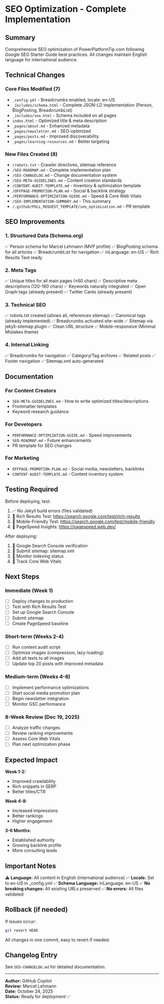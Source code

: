 # SEO Optimization - Complete Implementation

## Summary
Comprehensive SEO optimization of PowerPlatformTip.com following Google SEO Starter Guide best practices. All changes maintain English language for international audience.

## Technical Changes

### Core Files Modified (7)
- `_config.yml` - Breadcrumbs enabled, locale: en-US
- `_includes/schema.html` - Complete JSON-LD implementation (Person, BlogPosting, BreadcrumbList)
- `_includes/seo.html` - Schema included on all pages
- `index.html` - Optimized title & meta description
- `_pages/about.md` - Enhanced metadata
- `_pages/newsletter.md` - SEO-optimized
- `_pages/posts.md` - Improved discoverability
- `_pages/learning-resources.md` - Better targeting

### New Files Created (8)
- `/robots.txt` - Crawler directives, sitemap reference
- `/SEO-ROADMAP.md` - Complete implementation plan
- `/SEO-CHANGELOG.md` - Change documentation system
- `/SEO-META-GUIDELINES.md` - Content creation standards
- `/CONTENT-AUDIT-TEMPLATE.md` - Inventory & optimization template
- `/OFFPAGE-PROMOTION-PLAN.md` - Social & backlink strategy
- `/PERFORMANCE-OPTIMIZATION-GUIDE.md` - Speed & Core Web Vitals
- `/SEO-IMPLEMENTATION-SUMMARY.md` - This summary
- `/.github/PULL_REQUEST_TEMPLATE/seo_optimization.md` - PR template

## SEO Improvements

### 1. Structured Data (Schema.org)
✅ Person schema for Marcel Lehmann (MVP profile)
✅ BlogPosting schema for all articles
✅ BreadcrumbList for navigation
✅ inLanguage: en-US
✅ Rich Results Test ready

### 2. Meta Tags
✅ Unique titles for all main pages (≤60 chars)
✅ Descriptive meta descriptions (120-160 chars)
✅ Keywords naturally integrated
✅ Open Graph tags (already present)
✅ Twitter Cards (already present)

### 3. Technical SEO
✅ robots.txt created (allows all, references sitemap)
✅ Canonical tags (already implemented)
✅ Breadcrumbs activated site-wide
✅ Sitemap via jekyll-sitemap plugin
✅ Clean URL structure
✅ Mobile-responsive (Minimal Mistakes theme)

### 4. Internal Linking
✅ Breadcrumbs for navigation
✅ Category/Tag archives
✅ Related posts
✅ Footer navigation
✅ Sitemap.xml auto-generated

## Documentation

### For Content Creators
- `SEO-META-GUIDELINES.md` - How to write optimized titles/descriptions
- Frontmatter templates
- Keyword research guidance

### For Developers
- `PERFORMANCE-OPTIMIZATION-GUIDE.md` - Speed improvements
- `SEO-ROADMAP.md` - Future enhancements
- PR template for SEO changes

### For Marketing
- `OFFPAGE-PROMOTION-PLAN.md` - Social media, newsletters, backlinks
- `CONTENT-AUDIT-TEMPLATE.md` - Content inventory system

## Testing Required

Before deploying, test:
1. ✅ No Jekyll build errors (files validated)
2. 🔄 Rich Results Test: https://search.google.com/test/rich-results
3. 🔄 Mobile-Friendly Test: https://search.google.com/test/mobile-friendly
4. 🔄 PageSpeed Insights: https://pagespeed.web.dev/

After deploying:
1. 🔄 Google Search Console verification
2. 🔄 Submit sitemap: sitemap.xml
3. 🔄 Monitor indexing status
4. 🔄 Track Core Web Vitals

## Next Steps

### Immediate (Week 1)
- [ ] Deploy changes to production
- [ ] Test with Rich Results Test
- [ ] Set up Google Search Console
- [ ] Submit sitemap
- [ ] Create PageSpeed baseline

### Short-term (Weeks 2-4)
- [ ] Run content audit script
- [ ] Optimize images (compression, lazy-loading)
- [ ] Add alt texts to all images
- [ ] Update top 20 posts with improved metadata

### Medium-term (Weeks 4-8)
- [ ] Implement performance optimizations
- [ ] Start social media promotion plan
- [ ] Begin newsletter integration
- [ ] Monitor GSC performance

### 8-Week Review (Dec 19, 2025)
- [ ] Analyze traffic changes
- [ ] Review ranking improvements
- [ ] Assess Core Web Vitals
- [ ] Plan next optimization phase

## Expected Impact

**Week 1-2:**
- Improved crawlability
- Rich snippets in SERP
- Better titles/CTR

**Week 4-8:**
- Increased impressions
- Better rankings
- Higher engagement

**3-6 Months:**
- Established authority
- Growing backlink profile
- More consulting leads

## Important Notes

⚠️ **Language:** All content in English (international audience)
✅ **Locale:** Set to en-US in _config.yml
✅ **Schema Language:** inLanguage: en-US
✅ **No breaking changes:** All existing URLs preserved
✅ **No errors:** All files validated

## Rollback (if needed)

If issues occur:
```bash
git revert HEAD
```

All changes in one commit, easy to revert if needed.

## Changelog Entry

See `SEO-CHANGELOG.md` for detailed documentation.

---

**Author:** GitHub Copilot  
**Review:** Marcel Lehmann  
**Date:** October 24, 2025  
**Status:** Ready for deployment ✅
